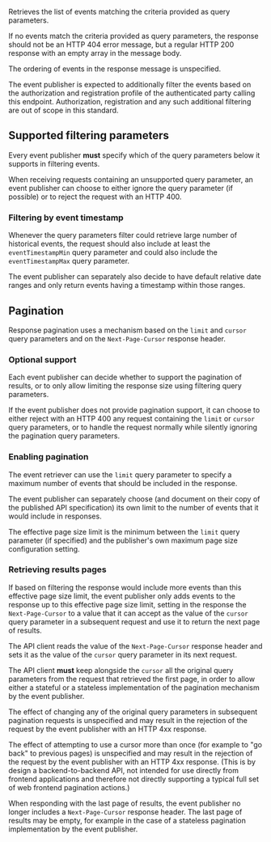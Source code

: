 Retrieves the list of events matching the criteria provided as query parameters.

If no events match the criteria provided as query parameters, the response should not be an HTTP 404 error message, but a regular HTTP 200 response with an empty array in the message body.

The ordering of events in the response message is unspecified.

The event publisher is expected to additionally filter the events based on the authorization and registration profile of the authenticated party calling this endpoint. Authorization, registration and any such additional filtering are out of scope in this standard.

## Supported filtering parameters

Every event publisher **must** specify which of the query parameters below it supports in filtering events.

When receiving requests containing an unsupported query parameter, an event publisher can choose to either ignore the query parameter (if possible) or to reject the request with an HTTP 400.

### Filtering by event timestamp

Whenever the query parameters filter could retrieve large number of historical events, the request should also include at least the `eventTimestampMin` query parameter and could also include the `eventTimestampMax` query parameter.

The event publisher can separately also decide to have default relative date ranges and only return events having a timestamp within those ranges.

## Pagination

Response pagination uses a mechanism based on the `limit` and `cursor` query parameters and on the `Next-Page-Cursor` response header.

### Optional support

Each event publisher can decide whether to support the pagination of results, or to only allow limiting the response size using filtering query parameters.

If the event publisher does not provide pagination support, it can choose to either reject with an HTTP 400 any request containing the `limit` or `cursor` query parameters, or to handle the request normally while silently ignoring the pagination query parameters.

### Enabling pagination

The event retriever can use the `limit` query parameter to specify a maximum number of events that should be included in the response.

The event publisher can separately choose (and document on their copy of the published API specification) its own limit to the number of events that it would include in responses.

The effective page size limit is the minimum between the `limit` query parameter (if specified) and the publisher's own maximum page size configuration setting.

### Retrieving results pages

If based on filtering the response would include more events than this effective page size limit, the event publisher only adds events to the response up to this effective page size limit, setting in the response the `Next-Page-Cursor` to a value that it can accept as the value of the `cursor` query parameter in a subsequent request and use it to return the next page of results.

The API client reads the value of the `Next-Page-Cursor` response header and sets it as the value of the `cursor` query parameter in its next request.

The API client **must** keep alongside the `cursor` all the original query parameters from the request that retrieved the first page, in order to allow either a stateful or a stateless implementation of the pagination mechanism by the event publisher.

The effect of changing any of the original query parameters in subsequent pagination requests is unspecified and may result in the rejection of the request by the event publisher with an HTTP 4xx response.

The effect of attempting to use a cursor more than once (for example to "go back" to previous pages) is unspecified and may result in the rejection of the request by the event publisher with an HTTP 4xx response. (This is by design a backend-to-backend API, not intended for use directly from frontend applications and therefore not directly supporting a typical full set of web frontend pagination actions.)

When responding with the last page of results, the event publisher no longer includes a `Next-Page-Cursor` response header. The last page of results may be empty, for example in the case of a stateless pagination implementation by the event publisher.
